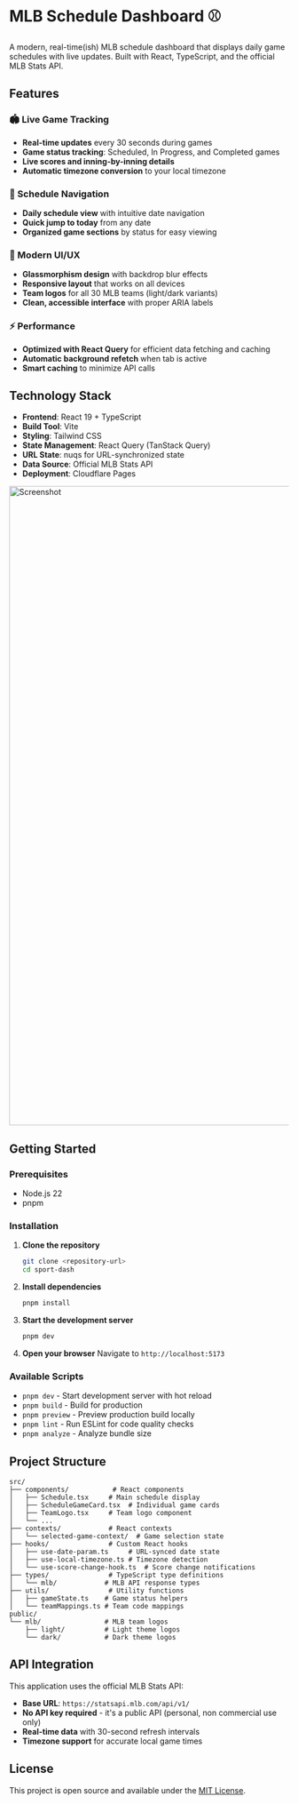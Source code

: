 # MLB Schedule Dashboard ⚾

A modern, real-time(ish) MLB schedule dashboard that displays daily game schedules with live updates. Built with React, TypeScript, and the official MLB Stats API.

## Features

### 🏟️ Live Game Tracking

- **Real-time updates** every 30 seconds during games
- **Game status tracking**: Scheduled, In Progress, and Completed games
- **Live scores and inning-by-inning details**
- **Automatic timezone conversion** to your local timezone

### 📅 Schedule Navigation

- **Daily schedule view** with intuitive date navigation
- **Quick jump to today** from any date
- **Organized game sections** by status for easy viewing

### 🎨 Modern UI/UX

- **Glassmorphism design** with backdrop blur effects
- **Responsive layout** that works on all devices
- **Team logos** for all 30 MLB teams (light/dark variants)
- **Clean, accessible interface** with proper ARIA labels

### ⚡ Performance

- **Optimized with React Query** for efficient data fetching and caching
- **Automatic background refetch** when tab is active
- **Smart caching** to minimize API calls

## Technology Stack

- **Frontend**: React 19 + TypeScript
- **Build Tool**: Vite
- **Styling**: Tailwind CSS
- **State Management**: React Query (TanStack Query)
- **URL State**: nuqs for URL-synchronized state
- **Data Source**: Official MLB Stats API
- **Deployment**: Cloudflare Pages

<img width="1554" height="1151" alt="Screenshot" src="https://github.com/user-attachments/assets/26acc8c3-bda5-43da-b051-fac6b3772382" />

## Getting Started

### Prerequisites

- Node.js 22
- pnpm

### Installation

1. **Clone the repository**

   ```bash
   git clone <repository-url>
   cd sport-dash
   ```

2. **Install dependencies**

   ```bash
   pnpm install
   ```

3. **Start the development server**

   ```bash
   pnpm dev
   ```

4. **Open your browser**
   Navigate to `http://localhost:5173`

### Available Scripts

- `pnpm dev` - Start development server with hot reload
- `pnpm build` - Build for production
- `pnpm preview` - Preview production build locally
- `pnpm lint` - Run ESLint for code quality checks
- `pnpm analyze` - Analyze bundle size

## Project Structure

```
src/
├── components/           # React components
│   ├── Schedule.tsx     # Main schedule display
│   ├── ScheduleGameCard.tsx  # Individual game cards
│   ├── TeamLogo.tsx     # Team logo component
│   └── ...
├── contexts/            # React contexts
│   └── selected-game-context/  # Game selection state
├── hooks/               # Custom React hooks
│   ├── use-date-param.ts     # URL-synced date state
│   ├── use-local-timezone.ts # Timezone detection
│   └── use-score-change-hook.ts  # Score change notifications
├── types/               # TypeScript type definitions
│   └── mlb/            # MLB API response types
├── utils/               # Utility functions
│   ├── gameState.ts    # Game status helpers
│   └── teamMappings.ts # Team code mappings
public/
└── mlb/                # MLB team logos
    ├── light/          # Light theme logos
    └── dark/           # Dark theme logos
```

## API Integration

This application uses the official MLB Stats API:

- **Base URL**: `https://statsapi.mlb.com/api/v1/`
- **No API key required** - it's a public API (personal, non commercial use only)
- **Real-time data** with 30-second refresh intervals
- **Timezone support** for accurate local game times

## License

This project is open source and available under the [MIT License](LICENSE).

